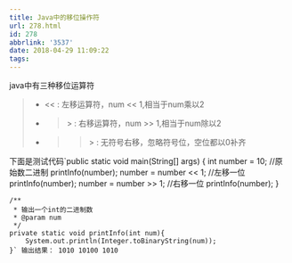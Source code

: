 ```yaml
---
title: Java中的移位操作符
url: 278.html
id: 278
abbrlink: '3537'
date: 2018-04-29 11:09:22
tags:
---
```


java中有三种移位运算符

> *   << : 左移运算符，num << 1,相当于num乘以2
> *   >\> : 右移运算符，num >> 1,相当于num除以2
> *   >>\> : 无符号右移，忽略符号位，空位都以0补齐

下面是测试代码`public static void main(String[] args) {
        int number = 10;
        //原始数二进制
        printInfo(number);
        number = number << 1;
        //左移一位
        printInfo(number);
        number = number >> 1;
        //右移一位
        printInfo(number);
    }
    
    /**
     * 输出一个int的二进制数
     * @param num
     */
    private static void printInfo(int num){
        System.out.println(Integer.toBinaryString(num));
    }` 输出结果： 1010 10100 1010